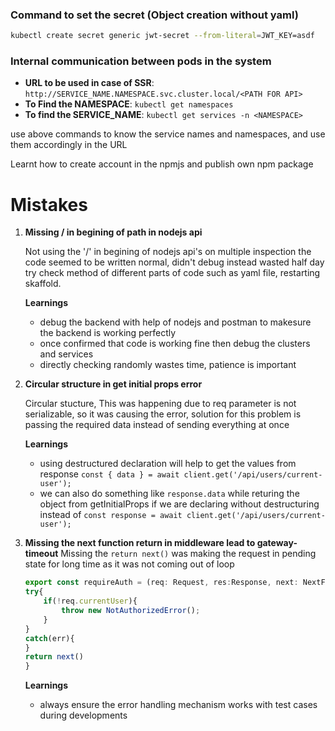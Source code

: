 ### Command to set the secret (Object creation without yaml)

```bash
kubectl create secret generic jwt-secret --from-literal=JWT_KEY=asdf
```

### Internal communication between pods in the system
- **URL to be used in case of SSR**: `http://SERVICE_NAME.NAMESPACE.svc.cluster.local/<PATH FOR API>`
- **To Find the NAMESPACE**:   `kubectl get namespaces`
- **To find the SERVICE_NAME**: `kubectl get services -n <NAMESPACE>`

use above commands to know the service names and namespaces, and use them accordingly in the URL


Learnt how to create account in the npmjs and publish own npm package







# Mistakes
1. **Missing / in begining of path in nodejs api**

    Not using the '/' in begining of nodejs api's on multiple inspection the code seemed to be written normal, didn't debug instead wasted half day try check method of different parts of code such as yaml file, restarting skaffold.

    **Learnings**
    - debug the backend with help of nodejs and postman to makesure the backend is working perfectly
    - once confirmed that code is working fine then debug the clusters and services
    - directly checking randomly wastes time, patience is important

2. **Circular structure in get initial props error**
   
    Circular stucture, This was happening due to req parameter is not serializable, so it was causing the error, solution for this problem is passing the required data instead of sending everything at once

    **Learnings**

    - using destructured declaration will help to get the values from response
    `const { data } = await client.get('/api/users/current-user');`
    - we can also do something like `response.data` while returing the object from getInitialProps if we are declaring without destructuring instead of `const response = await client.get('/api/users/current-user');`
    
3. **Missing the next function return in middleware lead to gateway-timeout**
    Missing the `return next()` was making the request in pending state for long time as it was not coming out of loop
    ```javascript
    export const requireAuth = (req: Request, res:Response, next: NextFunction) =>{
    try{
        if(!req.currentUser){
            throw new NotAuthorizedError(); 
        }
    }
    catch(err){
    }
    return next()
   }
   ```

   **Learnings** 

   - always ensure the error handling mechanism works with test cases during developments
   